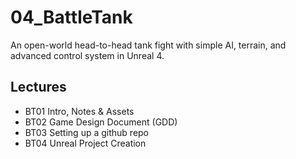 # 04_BattleTank
An open-world head-to-head tank fight with simple AI, terrain, and advanced control system in Unreal 4.

## Lectures
* BT01 Intro, Notes & Assets
* BT02 Game Design Document (GDD)
* BT03 Setting up a github repo
* BT04 Unreal Project Creation
